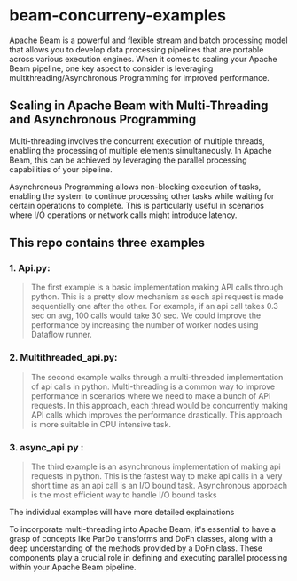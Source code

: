 # beam-concurreny-examples

Apache Beam is a powerful and flexible stream and batch processing model that allows you to develop data processing pipelines that are portable across various execution engines. When it comes to scaling your Apache Beam pipeline, one key aspect to consider is leveraging multithreading/Asynchronous Programming for improved performance.

## Scaling in Apache Beam with Multi-Threading and Asynchronous Programming

Multi-threading involves the concurrent execution of multiple threads, enabling the processing of multiple elements simultaneously. In Apache Beam, this can be achieved by leveraging the parallel processing capabilities of your pipeline.

Asynchronous Programming allows non-blocking execution of tasks, enabling the system to continue processing other tasks while waiting for certain operations to complete. This is particularly useful in scenarios where I/O operations or network calls might introduce latency.

## This repo contains three examples
  ### 1. Api.py:  
  > The first example is a basic implementation making API calls through python. This is a pretty slow mechanism as each api request is made sequentially one after the other. For example, if an api call takes 0.3 sec on avg, 100 calls would take 30 sec. We could improve the performance by increasing the number of worker nodes using Dataflow runner.
  ### 2. Multithreaded_api.py: 
  > The second example walks through a multi-threaded implementation of api calls in python. Multi-threading is a common way to improve performance in scenarios where we need to make a bunch of API requests. In this approach, each thread would be concurrently making API calls which improves the performance drastically. This approach is more suitable in CPU intensive task.
  ### 3. async_api.py : 
> The third example is an asynchronous implementation of making api requests in python. This is the fastest way to make api calls in a very short time as an api call is an I/O bound task. Asynchronous approach is the most efficient way to handle I/O bound tasks

The individual examples will have more detailed explainations


To incorporate multi-threading into Apache Beam, it's essential to have a grasp of concepts like ParDo transforms and DoFn classes, along with a deep understanding of the methods provided by a DoFn class. These components play a crucial role in defining and executing parallel processing within your Apache Beam pipeline.



